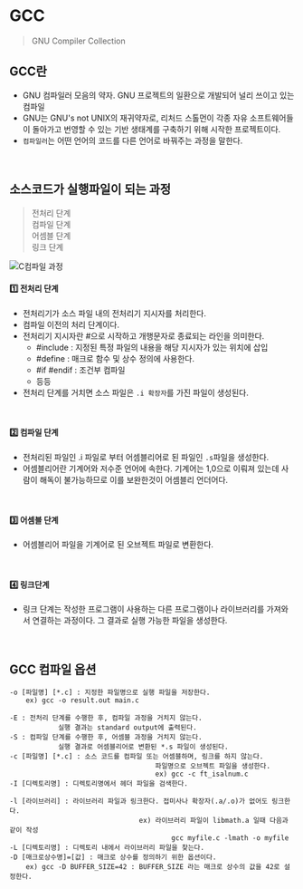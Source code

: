 # GCC

> GNU Compiler Collection

## GCC란
- GNU 컴파일러 모음의 약자. GNU 프로젝트의 일환으로 개발되어 널리 쓰이고 있는 컴파일
- GNU는 GNU's not UNIX의 재귀약자로, 리처드 스톨먼이 각종 자유 소프트웨어들이 돌아가고 번영할 수 있는 기반 생태계를 구축하기 위해 시작한 프로젝트이다.
- `컴파일러`는 어떤 언어의 코드를 다른 언어로 바꿔주는 과정을 말한다.


<br/>

## 소스코드가 실행파일이 되는 과정
> 전처리 단계  
> 컴파일 단계  
> 어셈블 단계  
> 링크 단계  

![C컴파일 과정](https://user-images.githubusercontent.com/91730236/198865920-ed1f2028-a064-4b40-944e-4aeebc6aa870.png)


#### 1️⃣ 전처리 단계
- 전처리기가 소스 파일 내의 전처리기 지시자를 처리한다.
- 컴파일 이전의 처리 단계이다.
- 전처리기 지시자란 #으로 시작하고 개행문자로 종료되는 라인을 의미한다.
  - #include : 지정된 특정 파일의 내용을 해당 지시자가 있는 위치에 삽입
  - #define : 매크로 함수 및 상수 정의에 사용한다.
  - #if #endif : 조건부 컴파일
  - 등등
- 전처리 단계를 거치면 소스 파일은 `.i 확장자`를 가진 파일이 생성된다.


<br/>


#### 2️⃣ 컴파일 단계
- 전처리된 파일인 .i 파일로 부터 어셈블리어로 된 파일인 `.s`파일을 생성한다.
- 어셈블리어란 기계어와 저수준 언어에 속한다. 기계어는 1,0으로 이뤄져 있는데 사람이 해독이 불가능하므로 이를 보완한것이 어셈블리 언더어다.

<br/>

#### 3️⃣ 어셈블 단계
- 어셈블리어 파일을 기계어로 된 오브젝트 파일로 변환한다.

<br/>

#### 4️⃣ 링크단계
- 링크 단계는 작성한 프로그램이 사용하는 다른 프로그램이나 라이브러리를 가져와서 연결하는 과정이다. 그 결과로 실행 가능한 파일을 생성한다.


<br/>

## GCC 컴파일 옵션
```
-o [파일명] [*.c] : 지정한 파일명으로 실행 파일을 저장한다.
	ex) gcc -o result.out main.c

-E : 전처리 단계를 수행한 후, 컴파일 과정을 거치지 않는다.
			실행 결과는 standard output에 출력된다.
-S : 컴파일 단계를 수행한 후, 어셈블 과정을 거치지 않는다. 
			실행 결과로 어셈블리어로 변환된 *.s 파일이 생성된다.
-c [파일명] [*.c] : 소스 코드를 컴파일 또는 어셈블하며, 링크를 하지 않는다.
									파일명으로 오브젝트 파일을 생성한다.
									ex) gcc -c ft_isalnum.c
-I [디렉토리명] : 디렉토리명에서 헤더 파일을 검색한다.

-l [라이브러리] : 라이브러리 파일과 링크한다. 접미사나 확장자(.a/.o)가 없어도 링크한다.
								ex) 라이브러리 파일이 libmath.a 일때 다음과 같이 작성
										gcc myfile.c -lmath -o myfile
-L [디렉토리명] : 디렉토리 내에서 라이브러리 파일을 찾는다.
-D [매크로상수명]=[값] : 매크로 상수를 정의하기 위한 옵션이다.
	ex) gcc -D BUFFER_SIZE=42 : BUFFER_SIZE 라는 매크로 상수의 값을 42로 설정한다.
```
